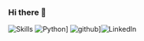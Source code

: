 ### Hi there 👋
![Skills](https://github.com/meti78/meti78?tab=readme-ov-file#%EF%B8%8F-skills)
![Python](https://img.shields.io/badge/Python-3776AB?style=for-the-badge&logo=Python&logoColor=white)]
![github](https://img.shields.io/badge/GitHub-000000?style=for-the-badge&logo=GitHub&logoColor=white)]![LinkedIn](https://img.shields.io/badge/LinkedIn-0A66C2?style=for-the-badge&logo=linkedin&logoColor=#0A66C2)

<!--
**meti78/meti78** is a ✨ _special_ ✨ repository because its `README.md` (this file) appears on your GitHub profile.

Here are some ideas to get you started:

- 🔭 I’m currently working on ...
- 🌱 I’m currently learning ...
- 👯 I’m looking to collaborate on ...
- 🤔 I’m looking for help with ...
- 💬 Ask me about ...
- 📫 How to reach me: ...
- 😄 Pronouns: ...
- ⚡ Fun fact: ...
-->
